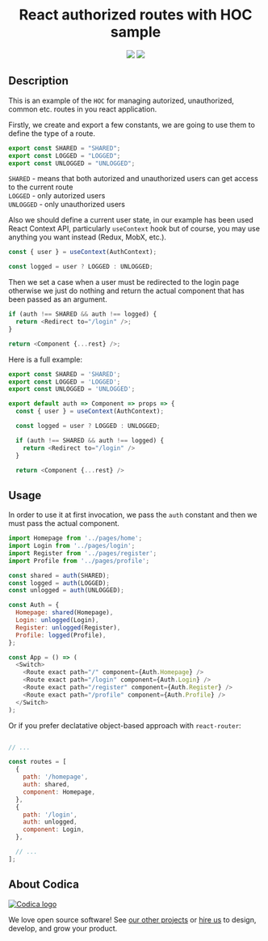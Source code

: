 <h1 align="center">React authorized routes with HOC sample</h1>

<p align="center">
  <a href="https://reactjs.org/" target="_blank"><img src="https://img.shields.io/badge/React-v16.8.3-%238DD6F9.svg?logo=React"></a>
  <a href="https://github.com/codica2" target="_blank"><img src="https://img.shields.io/badge/licence-MIT-green.svg" /></a>
</p>

## Description

This is an example of the `HOC` for managing autorized, unauthorized, common etc. routes in you react application.

Firstly, we create and export a few constants, we are going to use them to define the type of a route.

```js
export const SHARED = "SHARED";
export const LOGGED = "LOGGED";
export const UNLOGGED = "UNLOGGED";
```

`SHARED` - means that both autorized and unauthorized users can get access to the current route <br />
`LOGGED` - only autorized users <br />
`UNLOGGED` - only unauthorized users <br />

Also we should define a current user state, in our example has been used React Context API, particularly `useContext` hook but of course, you may use anything you want instead (Redux, MobX, etc.).

```js
const { user } = useContext(AuthContext);

const logged = user ? LOGGED : UNLOGGED;
```

Then we set a case when a user must be redirected to the login page otherwise we just do nothing and return the actual component that has been passed as an argument.

```js
if (auth !== SHARED && auth !== logged) {
  return <Redirect to="/login" />;
}

return <Component {...rest} />;
```

Here is a full example:

```js
export const SHARED = 'SHARED';
export const LOGGED = 'LOGGED';
export const UNLOGGED = 'UNLOGGED';

export default auth => Component => props => {
  const { user } = useContext(AuthContext);

  const logged = user ? LOGGED : UNLOGGED;

  if (auth !== SHARED && auth !== logged) {
    return <Redirect to="/login" />
  }

  return <Component {...rest} />

```

## Usage

In order to use it at first invocation, we pass the `auth` constant and then we must pass the actual component.

```js
import Homepage from '../pages/home';
import Login from '../pages/login';
import Register from '../pages/register';
import Profile from '../pages/profile';

const shared = auth(SHARED);
const logged = auth(LOGGED);
const unlogged = auth(UNLOGGED);

const Auth = {
  Homepage: shared(Homepage),
  Login: unlogged(Login),
  Register: unlogged(Register),
  Profile: logged(Profile),
};

const App = () => (
  <Switch>
    <Route exact path="/" component={Auth.Homepage} />
    <Route exact path="/login" component={Auth.Login} />
    <Route exact path="/register" component={Auth.Register} />
    <Route exact path="/profile" component={Auth.Profile} />
  </Switch>
);

```

Or if you prefer declatative object-based approach with `react-router`:

```jsx

// ...

const routes = [
  {
    path: '/homepage',
    auth: shared,
    component: Homepage,
  },
  {
    path: '/login',
    auth: unlogged,
    component: Login,
  },

  // ...
];

```

## About Codica

[![Codica logo](https://www.codica.com/assets/images/logo/logo.svg)](https://www.codica.com)

We love open source software! See [our other projects](https://github.com/codica2) or [hire us](https://www.codica.com/) to design, develop, and grow your product.
